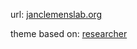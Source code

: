 url: [janclemenslab.org](http://janclemenslab.org)

theme based on: [researcher](https://github.com/bk2dcradle/researcher)
